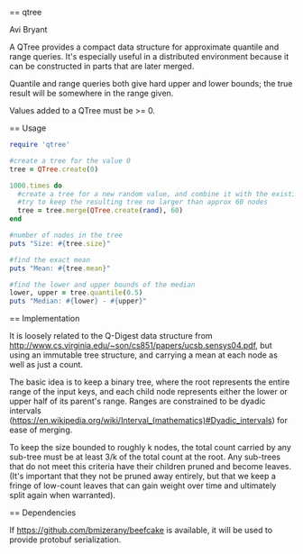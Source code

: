 == qtree

Avi Bryant

A QTree provides a compact data structure for approximate quantile and range queries. It's especially useful in a distributed
environment because it can be constructed in parts that are later merged.

Quantile and range queries both give hard upper and lower bounds; the true result will be somewhere in the range given.

Values added to a QTree must be >= 0.

== Usage

````ruby
require 'qtree'

#create a tree for the value 0
tree = QTree.create(0)

1000.times do
  #create a tree for a new random value, and combine it with the existing tree
  #try to keep the resulting tree no larger than approx 60 nodes
  tree = tree.merge(QTree.create(rand), 60)
end

#number of nodes in the tree
puts "Size: #{tree.size}"

#find the exact mean
puts "Mean: #{tree.mean}"

#find the lower and upper bounds of the median
lower, upper = tree.quantile(0.5)
puts "Median: #{lower} - #{upper}"

````
== Implementation

It is loosely related to the Q-Digest data structure from http://www.cs.virginia.edu/~son/cs851/papers/ucsb.sensys04.pdf,
but using an immutable tree structure, and carrying a mean at each node as well as just a count.

The basic idea is to keep a binary tree, where the root represents the entire range of the input keys,
and each child node represents either the lower or upper half of its parent's range. Ranges are constrained to be
dyadic intervals (https://en.wikipedia.org/wiki/Interval_(mathematics)#Dyadic_intervals) for ease of merging.

To keep the size bounded to roughly k nodes, the total count carried by any sub-tree must be at least 3/k of the total
count at the root. Any sub-trees that do not meet this criteria have their children pruned and become leaves.
(It's important that they not be pruned away entirely, but that we keep a fringe of low-count leaves that can
gain weight over time and ultimately split again when warranted).

== Dependencies

If https://github.com/bmizerany/beefcake is available, it will be used to provide protobuf serialization.